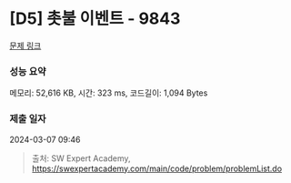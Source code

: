 # [D5] 촛불 이벤트 - 9843 

[문제 링크](https://swexpertacademy.com/main/code/problem/problemDetail.do?contestProbId=AXGBKzuaPOoDFAXR) 

### 성능 요약

메모리: 52,616 KB, 시간: 323 ms, 코드길이: 1,094 Bytes

### 제출 일자

2024-03-07 09:46



> 출처: SW Expert Academy, https://swexpertacademy.com/main/code/problem/problemList.do